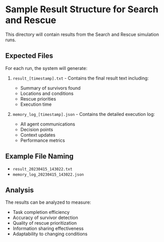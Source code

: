 # Sample Result Structure for Search and Rescue

This directory will contain results from the Search and Rescue simulation runs.

## Expected Files

For each run, the system will generate:

1. `result_[timestamp].txt` - Contains the final result text including:
   - Summary of survivors found
   - Locations and conditions
   - Rescue priorities
   - Execution time

2. `memory_log_[timestamp].json` - Contains the detailed execution log:
   - All agent communications
   - Decision points
   - Context updates
   - Performance metrics

## Example File Naming

- `result_20230415_143022.txt`
- `memory_log_20230415_143022.json`

## Analysis

The results can be analyzed to measure:
- Task completion efficiency
- Accuracy of survivor detection
- Quality of rescue prioritization
- Information sharing effectiveness
- Adaptability to changing conditions 
